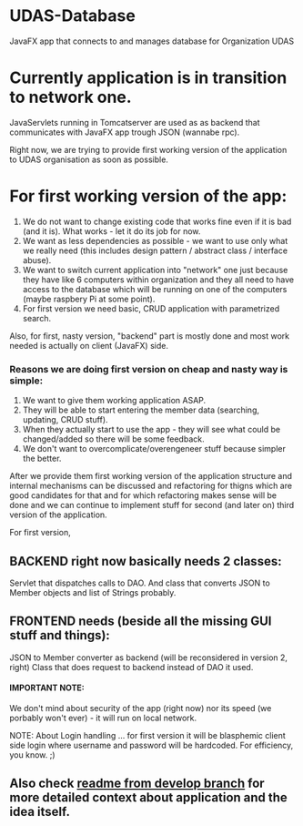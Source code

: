 # UDAS-Database
JavaFX app that connects to and manages database for Organization UDAS


# Currently application is in transition to network one.

JavaServlets running in Tomcatserver are used as as backend that communicates with JavaFX app trough JSON (wannabe rpc).

Right now, we are trying to provide first working version of the application to UDAS organisation as soon as possible.

# For first working version of the app:

1. We do not want to change existing code that works fine even if it is bad (and it is). What works - let it do its job for now.
2. We want as less dependencies as possible - we want to use only what we really need 
(this includes design pattern / abstract class / interface abuse).
3. We want to switch current application into "network" one just because they have like 6 computers within organization
 and they all need to have access to the database which will be running on one of the computers (maybe raspbery Pi at some point).
4. For first version we need basic, CRUD application with parametrized search.

Also, for first, nasty version, "backend" part is mostly done and most work needed is actually on client (JavaFX) side.

### Reasons we are doing first version on cheap and nasty way is simple: 

1. We want to give them working application ASAP. 
2. They will be able to start entering the member data (searching, updating, CRUD stuff).
3. When they actually start to use the app - they will see what could be changed/added so there will be some feedback.
4. We don't want to overcomplicate/overengeneer stuff because simpler the better.

After we provide them first working version of the application structure and internal mechanisms can be discussed and refactoring 
for thigns which are good candidates for that and for which refactoring makes sense will be done and we can continue to implement 
stuff for second (and later on) third version of the application.

For first version, 

## BACKEND right now basically needs 2 classes:

Servlet that dispatches calls to DAO. 
And class that converts JSON to Member objects and list of Strings probably.

## FRONTEND needs (beside all the missing GUI stuff and things):
JSON to Member converter as backend (will be reconsidered in version 2, right)
Class that does request to backend instead of DAO it used.

#### IMPORTANT NOTE:
We don't mind about security of the app (right now) nor its speed (we porbably won't ever) - it will run on local network.


NOTE:
About Login handling ... for first version it will be blasphemic client side login where username and password will be hardcoded.
For efficiency, you know. ;)


## Also check [readme from develop branch](https://www.google.com) for more detailed context about application and the idea itself.
